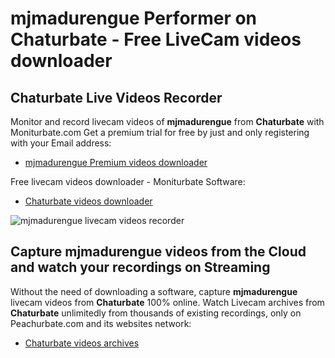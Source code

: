 # mjmadurengue Performer on Chaturbate - Free LiveCam videos downloader

## Chaturbate Live Videos Recorder

Monitor and record livecam videos of **mjmadurengue** from **Chaturbate** with Moniturbate.com
Get a premium trial for free by just and only registering with your Email address:
* [mjmadurengue Premium videos downloader](https://moniturbate.com/request-demo-licence-key.html)

Free livecam videos downloader - Moniturbate Software:
* [Chaturbate videos downloader](https://moniturbate.com/moniturbate-download-software.html)

![mjmadurengue livecam videos recorder](https://peachurnet.com/templates/moniturbate-software.png)


## Capture mjmadurengue videos from the Cloud and watch your recordings on Streaming

Without the need of downloading a software, capture **mjmadurengue** livecam videos from **Chaturbate** 100% online.
Watch Livecam archives from **Chaturbate** unlimitedly from thousands of existing recordings, only on Peachurbate.com and its websites network:
* [Chaturbate videos archives](https://peachurnet.com/)